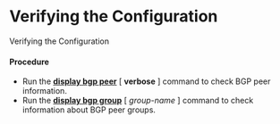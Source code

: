 Verifying the Configuration
===========================

Verifying the Configuration

#### Procedure

* Run the [**display bgp peer**](cmdqueryname=display+bgp+peer) [ **verbose** ] command to check BGP peer information.
* Run the [**display bgp group**](cmdqueryname=display+bgp+group) [ *group-name* ] command to check information about BGP peer groups.